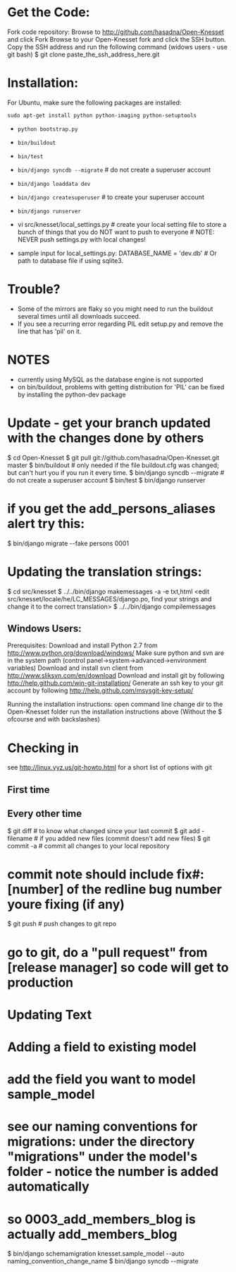 Get the Code:
============

Fork code repository:
Browse to http://github.com/hasadna/Open-Knesset
and click Fork
Browse to your Open-Knesset fork and click the SSH button. 
Copy the SSH address and run the following command (widows users - use git bash)
$ git clone paste_the_ssh_address_here.git


Installation:
=============

For Ubuntu, make sure the following packages are installed:

    sudo apt-get install python python-imaging python-setuptools

* `python bootstrap.py`

* `bin/buildout`

* `bin/test`

* `bin/django syncdb --migrate`     # do not create a superuser account

* `bin/django loaddata dev`

* `bin/django createsuperuser` # to create your superuser account

* `bin/django runserver`

* vi src/knesset/local_settings.py # create your local setting file to store a bunch of things that you do NOT want to push to everyone # NOTE: NEVER push settings.py with local changes!

* sample input for local_settings.py: DATABASE_NAME = '<your-local-path>dev.db'  # Or path to database file if using sqlite3.

Trouble?
=======
* Some of the mirrors are flaky so you might need to run the buildout several times until all downloads succeed.
* If you see a recurring error regarding PIL edit setup.py and remove the line that has 'pil' on it.

NOTES
=====

- currently using MySQL as the database engine is not supported
- on bin/buildout, problems with getting distribution for 'PIL' can be fixed 
  by installing the python-dev package

Update - get your branch updated with the changes done by others
======

$ cd Open-Knesset 
$ git pull git://github.com/hasadna/Open-Knesset.git master
$ bin/buildout                     # only needed if the file buildout.cfg was changed; but can't hurt you if you run it every time.
$ bin/django syncdb --migrate      # do not create a superuser account
$ bin/test
$ bin/django runserver

# if you get the add_persons_aliases alert try this:
$ bin/django migrate --fake persons 0001

Updating the translation strings:
================================
$ cd src/knesset
$ ../../bin/django makemessages -a -e txt,html
<edit src/knesset/locale/he/LC_MESSAGES/django.po, find your strings and change it to the correct translation>
$ ../../bin/django compilemessages

Windows Users:
--------------

Prerequisites:
Download and install Python 2.7 from http://www.python.org/download/windows/
Make sure python and svn are in the system path (control panel->system->advanced->environment variables)
Download and install svn client from http://www.sliksvn.com/en/download
Download and install git by following http://help.github.com/win-git-installation/
Generate an ssh key to your git account by following http://help.github.com/msysgit-key-setup/

Running the installation instructions:
open command line change dir to the Open-Knesset folder
run the installation instructions above (Without the $ ofcourse and with backslashes)

Checking in
==============
see http://linux.yyz.us/git-howto.html for a short list of options with git

First time
----------

Every other time
-----------------

$ git diff # to know what changed since your last commit
$ git add -filename # if you added new files (commit doesn't add new files)
$ git commit -a # commit all changes to your local repository
# commit note should include fix#: [number] of the redline bug number youre fixing (if any)
$ git push # push changes to git repo
# go to git, do a "pull request" from [release manager] so code will get to production

Updating Text 
==============

Adding a field to existing model
================================

# add the field you want to model sample_model
# see our naming conventions for migrations: under the directory "migrations" under the model's folder - notice the number is added automatically
# so 0003_add_members_blog is actually add_members_blog
$ bin/django schemamigration knesset.sample_model --auto naming_convention_change_name
$ bin/django syncdb --migrate


 
